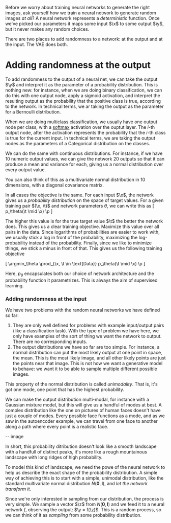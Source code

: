 
Before we worry about training neural networks to generate the right images, ask yourself how we train a neural network to generate random images _at all_? A neural network represents a _deterministic_ function. Once we've picked our parameters it maps some input $\x$ to some output $\y$, but it never makes any random choices. 

There are two places to add randomness to a network: at the output and at the input. The VAE does both.

# Adding randomness at the output

To add randomness to the output of a neural net, we can take the output $\y$ and interpret it as the parameter of a probability distribution. This is nothing new: for instance, when we are doing binary classification, we can do this with one output node, apply a sigmoid activation, and interpret the resulting output as the probability that the positive class is true, according to the network. In technical terms, we ar taking the output as the parameter for a Bernoulli distribution.

<!-- To spell this out formally, we can write the computation of the neural network as $f_\theta(\x) = y$, resulting in a single value $y$ between 0 and 1. We then take this as the parameter of a Bernoulli distribution, and look at the terget value $t$ (which is either positive or negative). We then get a predicted probability -->

When we are doing multiclass classification, we usually have one output node per class, with a [softmax]() activation over the ouptut layer. The $i$-th output node, after the activation represents the probability that the $i$-th class is true for the current input. In technical terms, we are taking the output nodes as the parameters of a Categorical distribution on the classes.

We can do the same with continuous distributions. For instance, if we have 10 numeric output values, we can give the network 20 outputs so that it can produce a mean and variance for each, giving us a normal distribution over every output value. 

<aside>You can also think of this as a multivariate normal distribution in 10 dimensions, with a diagonal covariance matrix.</aside>

In all cases the objective is the same. For each input $\x$, the network gives us a _probability distribution_ on the space of target values. For a given training pair $(\x, \t)$ and network parameters $\theta$, we can write this as
\[
p_\theta(\t \mid \x) \p
\]

The higher this value is for the true target value $\t$ the better the network does. This gives us a clear training objective. Maximize this value over all pairs in the data. Since logarithms of probabilities are easier to work with, we usually stick a log in front of the probability, maximizing the log-probability instead of the probability. Finally, since we like to minimize things, we stick a minus in front of that. This gives us the following training objective

\[
\argmin_\theta \prod_{\x, \t \in \text{Data}} p_\theta(\t \mid \x) \p
\]

Here, $p_\theta$ encapsulates both our choice of network architecture and the probability function it parametrizes. This is always the aim of supervised learning. 

### Adding randomness at the input

We have two problems with the random neural networks we have defined so far:

1. They are only well defined for problems with example input/output pairs (like a classification task). With the type of problem we have here, we only have examples of the sort of thing we want the network to output. There are no corresponding inputs.
2. The output distributions we have so far are too simple. For instance, a normal distribution can put the most likely output at one point in space, the mean. This is the most likely image, and all other likely points are just the points near that image. This is not how we want a generative model to behave: we want it to be able to sample multiple different possible images.

This property of the normal distribution is called _unimodality_. That is, it's got one mode, one point that has the highest probability.

We can make the output distribution multi-modal, for instance with a Gaussian mixture model, but this will give us a handful of modes at best. A complex distribution like the one on pictures of human faces doesn't have just a couple of modes. Every possible face functions as a mode, and as we saw in the autoencoder example, we can travel from one face to another along a path where every point is a realistic face.

-- image

In short, this probability ditribution doesn't look like a smooth landscape with a handfull of distinct peaks, it's more like a rough mountainous landscape with long ridges of high probability. 

To model this kind of landscape, we need the powe of the neural network to help us describe the exact shape of the probability distribution. A simple way of achieving this is to start with a simple, unimodal distribution, like the standard multivariate normal distribution $N({\mathbf 0}, {\mathbf I})$, and _let the network transform it_.

Since we're only interested in sampling from our distribution, the process is very simple. We sample a vector $\z$ from $N({\mathbf 0}, {\mathbf I})$ and we feed it to a neural network $f$, observing the output: $\y = f(\z)$. This is a random process, so we can think of it as _sampling_ from some probability distribution. 
